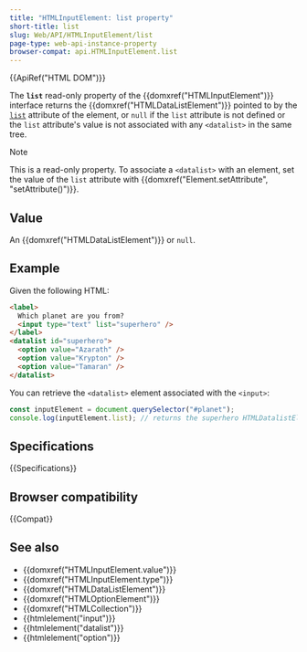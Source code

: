 ```yaml
---
title: "HTMLInputElement: list property"
short-title: list
slug: Web/API/HTMLInputElement/list
page-type: web-api-instance-property
browser-compat: api.HTMLInputElement.list
---
```


{{ApiRef("HTML DOM")}}

The **`list`** read-only property of the {{domxref("HTMLInputElement")}} interface returns the {{domxref("HTMLDataListElement")}} pointed to by the [`list`](/en-US/docs/Web/HTML/Element/input#list) attribute of the element, or `null` if the `list` attribute is not defined or the `list` attribute's value is not associated with any `<datalist>` in the same tree.

> [!NOTE]
> This is a read-only property. To associate a `<datalist>` with an element, set the value of the `list` attribute with {{domxref("Element.setAttribute", "setAttribute()")}}.

## Value

An {{domxref("HTMLDataListElement")}} or `null`.

## Example

Given the following HTML:

```html
<label>
  Which planet are you from?
  <input type="text" list="superhero" />
</label>
<datalist id="superhero">
  <option value="Azarath" />
  <option value="Krypton" />
  <option value="Tamaran" />
</datalist>
```

You can retrieve the `<datalist>` element associated with the `<input>`:

```js
const inputElement = document.querySelector("#planet");
console.log(inputElement.list); // returns the superhero HTMLDatalistElement
```

## Specifications

{{Specifications}}

## Browser compatibility

{{Compat}}

## See also

- {{domxref("HTMLInputElement.value")}}
- {{domxref("HTMLInputElement.type")}}
- {{domxref("HTMLDataListElement")}}
- {{domxref("HTMLOptionElement")}}
- {{domxref("HTMLCollection")}}
- {{htmlelement("input")}}
- {{htmlelement("datalist")}}
- {{htmlelement("option")}}
